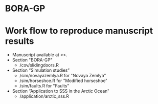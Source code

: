 BORA-GP
================

# Work flow to reproduce manuscript results

-   Manuscript available at <>.
-   Section "BORA-GP"
    -   /cov/slidingdoors.R 
-   Section “Simulation studies”
    -   /sim/novayazemlya.R for "Novaya Zemlya"
    -   /sim/horseshoe.R for "Modified horseshoe"
    -   /sim/faults.R for "Faults"
-   Section “Application to SSS in the Arctic Ocean”
    -   /application/arctic_sss.R

